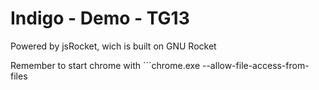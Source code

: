 Indigo - Demo - TG13
====================

Powered by jsRocket, wich is built on GNU Rocket

Remember to start chrome with
´´´chrome.exe --allow-file-access-from-files
